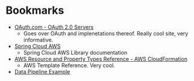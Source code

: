 # Bookmarks

- [OAuth.com - OAuth 2.0 Servers](https://www.oauth.com/)
  - Goes over OAuth and implenetations thereof. Really cool site, very informative. 
- [Spring Cloud AWS](https://cloud.spring.io/spring-cloud-aws/spring-cloud-aws.html)
  - Spring Cloud AWS Library documentation
- [AWS Resource and Property Types Reference - AWS CloudFormation](https://docs.aws.amazon.com/AWSCloudFormation/latest/UserGuide/aws-template-resource-type-ref.html)
  - AWS Template Reference. Very cool. 
- [Data Pipeline Example](https://www.confluent.io/blog/bottled-water-real-time-integration-of-postgresql-and-kafka/)